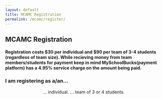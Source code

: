```yaml
---
layout: default
title: MCAMC Registration
permalink: /mcamc/register/
---
```

## MCAMC Registration

#### Registration costs $30 per individual and $90 per team of 3-4 students (regardless of team size). While recieving money from team members/students for payment keep in mind MySchoolBucks(payment platform) has a 4.95% service charge on the amount being paid.

### I am registering as a/an...
<div style="text-align: center">
<span class="reg-choice" id="reg0" onclick="reg(0)"> ... individual. </span>
<span class="reg-choice" id="reg1" onclick="reg(1)"> ... team of 3 or 4 students. </span>
</div>
<div class="cognito">
<script src="https://www.cognitoforms.com/s/5RmzrxaElkSFbjwAX0LpWA"></script>
</div>
<script type="text/javascript">
var choiceMade = false;
function reg(type)
{
  document.getElementById("reg0").style.display = "none";
  document.getElementById("reg1").style.display = "none";
  document.getElementById("i-am-registering-as-aan").style.display = "none";
  document.getElementById("mcamc-registration").style.display = "none";
  if (!choiceMade) {
    if (type === 0) {
      Cognito.load("forms", { id: "14" });
      Cognito.resize();
    }
    if (type === 1) {
      Cognito.load("forms", { id: "13" });
      Cognito.resize();
    }
    choiceMade = true;
  }
}
</script>
